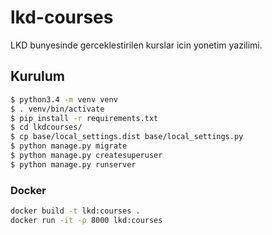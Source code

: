 lkd-courses
===========

LKD bunyesinde gerceklestirilen kurslar icin yonetim yazilimi.

## Kurulum

```sh
$ python3.4 -m venv venv
$ . venv/bin/activate
$ pip install -r requirements.txt
$ cd lkdcourses/
$ cp base/local_settings.dist base/local_settings.py
$ python manage.py migrate
$ python manage.py createsuperuser
$ python manage.py runserver
```

### Docker

```sh
docker build -t lkd:courses .
docker run -it -p 8000 lkd:courses
```
